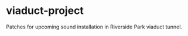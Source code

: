 viaduct-project
===============

Patches for upcoming sound installation in Riverside Park viaduct tunnel.
